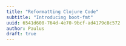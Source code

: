 ```yaml
---
title: "Reformatting Clojure Code"
subtitle: "Introducing boot-fmt"
uuid: 6541d608-764d-4e70-9bcf-ad4179c8c572
author: Paulus
draft: true
---
```


